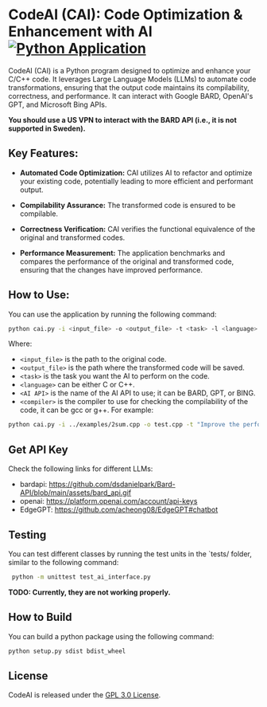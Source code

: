 # CodeAI (CAI): Code Optimization & Enhancement with AI [![Python Application](https://github.com/aliireza/cai/actions/workflows/ci.yml/badge.svg?branch=main)](https://github.com/aliireza/cai/actions/workflows/ci.yml)

CodeAI (CAI) is a Python program designed to optimize and enhance your C/C++ code. It leverages Large Language Models (LLMs) to automate code transformations, ensuring that the output code maintains its compilability, correctness, and performance. It can interact with Google BARD, OpenAI's GPT, and Microsoft Bing APIs. 

**You should use a US VPN to interact with the BARD API (i.e., it is not supported in Sweden).**

## Key Features:

- **Automated Code Optimization:** CAI utilizes AI to refactor and optimize your existing code, potentially leading to more efficient and performant output.

- **Compilability Assurance:** The transformed code is ensured to be compilable.

- **Correctness Verification:** CAI verifies the functional equivalence of the original and transformed codes.

- **Performance Measurement:** The application benchmarks and compares the performance of the original and transformed code, ensuring that the changes have improved performance.


## How to Use:

You can use the application by running the following command:
```bash
python cai.py -i <input_file> -o <output_file> -t <task> -l <language> -a <AI API> -c -comp <compiler>
```

Where:

- `<input_file>` is the path to the original code.
- `<output_file>` is the path where the transformed code will be saved.
- `<task>` is the task you want the AI to perform on the code.
- `<language>` can be either C or C++.
- `<AI API>` is the name of the AI API to use; it can be BARD, GPT, or BING.
- `<compiler>` is the compiler to use for checking the compilability of the code, it can be gcc or g++.
For example:

```bash
python cai.py -i ../examples/2sum.cpp -o test.cpp -t "Improve the performance of the code and use the same main function as the original code" -l C++ -a BARD -c -comp gcc
```

## Get API Key

Check the following links for different LLMs:
- bardapi: https://github.com/dsdanielpark/Bard-API/blob/main/assets/bard_api.gif
- openai: https://platform.openai.com/account/api-keys 
- EdgeGPT: https://github.com/acheong08/EdgeGPT#chatbot

## Testing

You can test different classes by running the test units in the `tests/ folder, similar to the following command:

```bash
 python -m unittest test_ai_interface.py
```

**TODO: Currently, they are not working properly.**

## How to Build

You can build a python package using the following command:

```bash
python setup.py sdist bdist_wheel
```


## License

CodeAI is released under the [GPL 3.0 License](./LICENSE).